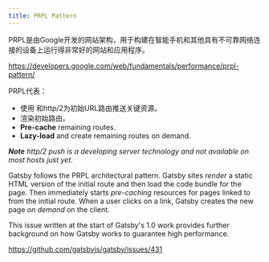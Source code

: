 ```yaml
---
title: PRPL Pattern
---
```

PRPL是由Google开发的网站架构，用于构建在智能手机和其他具有不可靠网络连接的设备上运行得非常好的网站和应用程序。

https://developers.google.com/web/fundamentals/performance/prpl-pattern/

PRPL代表：

* 使用<link preload />
    和http/2为初始URL路由推送关键资源。
* 渲染初始路由。
* **Pre-cache** remaining routes.
* **Lazy-load** and create remaining routes on demand.

***Note** http/2 push is a developing server technology and not available on most hosts just yet.*

Gatsby follows the PRPL architectural pattern. Gatsby sites *render* a static HTML version of the initial route and then load the code bundle for the page. Then immediately starts *pre-caching* resources for pages linked to from the initial route. When a user clicks on a link, Gatsby creates the new page *on demand* on the client.

This issue written at the start of Gatsby's 1.0 work provides further background on how Gatsby works to guarantee high performance.

https://github.com/gatsbyjs/gatsby/issues/431